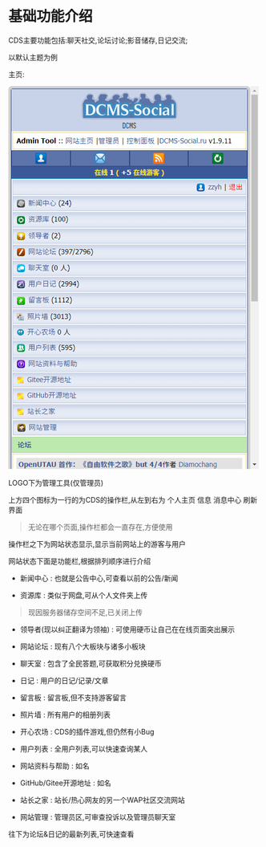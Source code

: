 # 基础功能介绍

CDS主要功能包括:聊天社交,论坛讨论;影音储存,日记交流;

以默认主题为例

主页:

![基础功能](/image/%E5%9F%BA%E7%A1%80%E5%8A%9F%E8%83%BD.png)

LOGO下为管理工具(仅管理员)

上方四个图标为一行的为CDS的操作栏,从左到右为 个人主页 信息 消息中心 刷新界面
>无论在哪个页面,操作栏都会一直存在,方便使用

操作栏之下为网站状态显示,显示当前网站上的游客与用户

网站状态下面是功能栏,根据排列顺序进行介绍

 - 新闻中心 : 也就是公告中心,可查看以前的公告/新闻

 - 资源库 : 类似于网盘,可从个人文件夹上传
 >现因服务器储存空间不足,已关闭上传

 - 领导者(现以纠正翻译为领袖) : 可使用硬币让自己在在线页面突出展示

 - 网站论坛 : 现有八个大板块与诸多小板块

 - 聊天室 : 包含了全民答题,可获取积分兑换硬币

 - 日记 : 用户的日记/记录/文章

 - 留言板 : 留言板,但不支持游客留言

 - 照片墙 : 所有用户的相册列表

 - 开心农场 : CDS的插件游戏,但仍然有小Bug

 - 用户列表 : 全用户列表,可以快速查询某人

 - 网站资料与帮助 : 如名

 - GitHub/Gitee开源地址 : 如名

 - 站长之家 : 站长/热心网友的另一个WAP社区交流网站

 - 网站管理 : 管理员区,可审查投诉以及管理员聊天室

 往下为论坛&日记的最新列表,可快速查看
